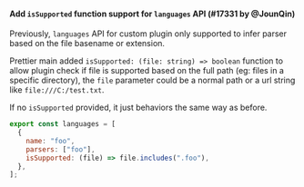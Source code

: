 #### Add `isSupported` function support for `languages` API (#17331 by @JounQin)

Previously, `languages` API for custom plugin only supported to infer parser based on the file basename or extension.

Prettier main added `isSupported: (file: string) => boolean` function to allow plugin check if file is supported based on the full path (eg: files in a specific directory), the `file` parameter could be a normal path or a url string like `file:///C:/test.txt`.

If no `isSupported` provided, it just behaviors the same way as before.

```js
export const languages = [
  {
    name: "foo",
    parsers: ["foo"],
    isSupported: (file) => file.includes(".foo"),
  },
];
```
